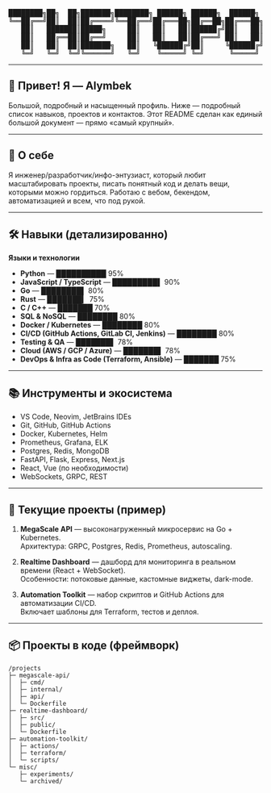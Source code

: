 <!--
  Скопируйте этот файл в README.md репозитория с названием = ваш GitHub username
  (пример: username/username). Этот README намеренно большой и насыщенный.
-->

<!-- ============================
   Большой заголовок (ASCII art)
   ============================ -->
<p align="center">
<pre>
████████╗██╗  ██╗███████╗████████╗ ██████╗ ██████╗  ██████╗ ██╗   ██╗
╚══██╔══╝██║  ██║██╔════╝╚══██╔══╝██╔═══██╗██╔══██╗██╔═══██╗██║   ██║
   ██║   ███████║█████╗     ██║   ██║   ██║██████╔╝██║   ██║██║   ██║
   ██║   ██╔══██║██╔══╝     ██║   ██║   ██║██╔═══╝ ██║   ██║╚██╗ ██╔╝
   ██║   ██║  ██║███████╗   ██║   ╚██████╔╝██║     ╚██████╔╝ ╚████╔╝
   ╚═╝   ╚═╝  ╚═╝╚══════╝   ╚═╝    ╚═════╝ ╚═╝      ╚═════╝   ╚═══╝
</pre>
</p>

---

## 👋 Привет! Я — Alymbek
Большой, подробный и насыщенный профиль. Ниже — подробный список навыков, проектов и контактов. Этот README сделан как единый большой документ — прямо «самый крупный».

---

## 🚀 О себе
Я инженер/разработчик/инфо-энтузиаст, который любит масштабировать проекты, писать понятный код и делать вещи, которыми можно гордиться. Работаю с вебом, бекендом, автоматизацией и всем, что под рукой.

---

## 🛠 Навыки (детализированно)

**Языки и технологии**
- **Python** — ██████████ 95%
- **JavaScript / TypeScript** — █████████▌ 90%
- **Go** — ████████▌ 80%
- **Rust** — ███████▎ 75%
- **C / C++** — ███████ 70%
- **SQL & NoSQL** — ████████ 80%
- **Docker / Kubernetes** — ████████ 80%
- **CI/CD (GitHub Actions, GitLab CI, Jenkins)** — ████████ 80%
- **Testing & QA** — ███████▌ 78%
- **Cloud (AWS / GCP / Azure)** — ███████▌ 78%
- **DevOps & Infra as Code (Terraform, Ansible)** — ███████ 75%

---

## 📚 Инструменты и экосистема
- VS Code, Neovim, JetBrains IDEs
- Git, GitHub, GitHub Actions
- Docker, Kubernetes, Helm
- Prometheus, Grafana, ELK
- Postgres, Redis, MongoDB
- FastAPI, Flask, Express, Next.js
- React, Vue (по необходимости)
- WebSockets, GRPC, REST

---

## 🔭 Текущие проекты (пример)
1. **MegaScale API** — высоконагруженный микросервис на Go + Kubernetes.  
   Архитектура: GRPC, Postgres, Redis, Prometheus, autoscaling.

2. **Realtime Dashboard** — дашборд для мониторинга в реальном времени (React + WebSocket).  
   Особенности: потоковые данные, кастомные виджеты, dark-mode.

3. **Automation Toolkit** — набор скриптов и GitHub Actions для автоматизации CI/CD.  
   Включает шаблоны для Terraform, тестов и деплоя.

---

## 📦 Проекты в коде (фреймворк)
```text
/projects
├─ megascale-api/
│  ├─ cmd/
│  ├─ internal/
│  ├─ api/
│  └─ Dockerfile
├─ realtime-dashboard/
│  ├─ src/
│  ├─ public/
│  └─ Dockerfile
├─ automation-toolkit/
│  ├─ actions/
│  ├─ terraform/
│  └─ scripts/
└─ misc/
   ├─ experiments/
   └─ archived/
